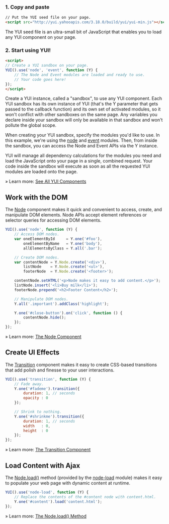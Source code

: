 ### 1. Copy and paste

```html
// Put the YUI seed file on your page.
<script src="http://yui.yahooapis.com/3.18.0/build/yui/yui-min.js"></script>
```

The YUI seed file is an ultra-small bit of JavaScript that enables you to load any YUI component on your page.

### 2. Start using YUI!

```html
<script>
// Create a YUI sandbox on your page.
YUI().use('node', 'event', function (Y) {
    // The Node and Event modules are loaded and ready to use.
    // Your code goes here!
});
</script>
```

Create a YUI instance, called a "sandbox", to use any YUI component. Each YUI sandbox has its own instance of YUI (that's the Y parameter that gets passed to the callback function) and its own set of activated modules, so it won't conflict with other sandboxes on the same page. Any variables you declare inside your sandbox will only be available in that sandbox and won't pollute the global scope.

When creating your YUI sandbox, specify the modules you'd like to use. In this example, we're using the [node](http://yuilibrary.com/yui/docs/node/) and [event](http://yuilibrary.com/yui/docs/event/) modules. Then, from inside the sandbox, you can access the Node and Event APIs via the Y instance.

YUI will manage all dependency calculations for the modules you need and load the JavaScript onto your page in a single, combined request. Your code inside the sandbox will execute as soon as all the requested YUI modules are loaded onto the page.

» Learn more: [See All YUI Components](http://yuilibrary.com/yui/docs/guides/)

## Work with the DOM
The [Node](http://yuilibrary.com/yui/docs/node/) component makes it quick and convenient to access, create, and manipulate DOM elements. Node APIs accept element references or selector queries for accessing DOM elements.

```javascript
YUI().use('node', function (Y) {
    // Access DOM nodes.
    var oneElementById     = Y.one('#foo'),
        oneElementByName   = Y.one('body'),
        allElementsByClass = Y.all('.bar');

    // Create DOM nodes.
    var contentNode = Y.Node.create('<div>'),
        listNode    = Y.Node.create('<ul>'),
        footerNode  = Y.Node.create('<footer>');

    contentNode.setHTML('<p>Node makes it easy to add content.</p>');
    listNode.insert('<li>Buy milk</li>');
    footerNode.prepend('<h2>Footer Content</h2>');

    // Manipulate DOM nodes.
    Y.all('.important').addClass('highlight');

    Y.one('#close-button').on('click', function () {
        contentNode.hide();
    });
});
```

» Learn more: [The Node Component](http://yuilibrary.com/yui/docs/node/)

## Create UI Effects
The [Transition](http://yuilibrary.com/yui/docs/transition/) component makes it easy to create CSS-based transitions that add polish and finesse to your user interactions.

```javascript
YUI().use('transition', function (Y) {
    // Fade away.
    Y.one('#fademe').transition({
        duration: 1, // seconds
        opacity : 0
    });

    // Shrink to nothing.
    Y.one('#shrinkme').transition({
        duration: 1, // seconds
        width   : 0,
        height  : 0
    });
});
```

» Learn more: [The Transition Component](http://yuilibrary.com/yui/docs/transition/)

## Load Content with Ajax
The [Node.load()](http://yuilibrary.com/yui/docs/api/classes/Node.html#method_load) method (provided by the [node-load](http://yuilibrary.com/yui/docs/api/modules/node-load.html) module) makes it easy to populate your web page with dynamic content at runtime.

```javascript
YUI().use('node-load', function (Y) {
    // Replace the contents of the #content node with content.html.
    Y.one('#content').load('content.html');
});
```

» Learn more: [The Node.load() Method](http://yuilibrary.com/yui/docs/api/classes/Node.html#method_load)
 
